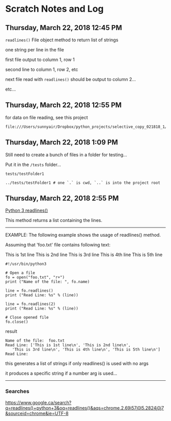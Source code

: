 # Scratch Notes and Log

## Thursday, March 22, 2018 12:45 PM

`readlines()` File object method to return list of strings

one string per line in the file

first file output to column 1, row 1

second line to column 1, row 2, etc

next file read with `readlines()` should be output to column 2...

etc...

## Thursday, March 22, 2018 12:55 PM

for data on file reading, see this project

	file:///Users/sunnyair/Dropbox/python_projects/selective_copy_021818_1/

## Thursday, March 22, 2018 1:09 PM

Still need to create a bunch of files in a folder for testing...

Put it in the `/tests` folder...

	tests/testFolder1

	../tests/testFolder1 # one `.` is cwd, `..` is into the project root

## Thursday, March 22, 2018 2:55 PM

[Python 3 readlines()](https://www.tutorialspoint.com/python3/file_readlines.htm)

This method returns a list containing the lines.

--------------------------------

EXAMPLE:  The following example shows the usage of readlines() method.

Assuming that 'foo.txt' file contains following text:

This is 1st line
This is 2nd line
This is 3rd line
This is 4th line
This is 5th line

	#!/usr/bin/python3

	# Open a file
	fo = open("foo.txt", "r+")
	print ("Name of the file: ", fo.name)

	line = fo.readlines()
	print ("Read Line: %s" % (line))

	line = fo.readlines(2)
	print ("Read Line: %s" % (line))

	# Close opened file
	fo.close()

result

	Name of the file:  foo.txt
	Read Line: ['This is 1st line\n', 'This is 2nd line\n', 
	   'This is 3rd line\n', 'This is 4th line\n', 'This is 5th line\n']
	Read Line: 

this generates a list of strings if only readlines() is used with no args

it produces a specific string if a number arg is used...

--------------------------------

### Searches

https://www.google.ca/search?q=readlines()+python+3&oq=readlines()&aqs=chrome.2.69i57j0l5.2824j0j7&sourceid=chrome&ie=UTF-8


